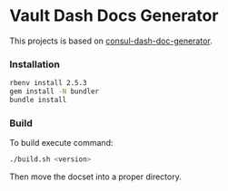 Vault Dash Docs Generator
=========================

This projects is based on [consul-dash-doc-generator](https://github.com/bartoszj/consul-dash-doc-generator).

### Installation

```bash
rbenv install 2.5.3
gem install -N bundler
bundle install
```

### Build

To build execute command:

```bash
./build.sh <version>
```

Then move the docset into a proper directory.
